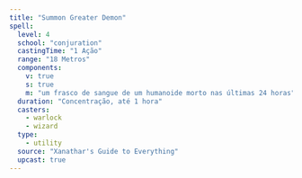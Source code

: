 ```yaml
---
title: "Summon Greater Demon"
spell:
  level: 4
  school: "conjuration"
  castingTime: "1 Ação"
  range: "18 Metros"
  components:
    v: true
    s: true
    m: "um frasco de sangue de um humanoide morto nas últimas 24 horas"
  duration: "Concentração, até 1 hora"
  casters:
    - warlock
    - wizard
  type:
    - utility
  source: "Xanathar's Guide to Everything"
  upcast: true
---
```

